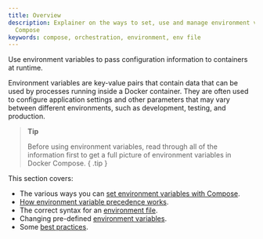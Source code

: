 ```yaml
---
title: Overview
description: Explainer on the ways to set, use and manage environment variables in
  Compose
keywords: compose, orchestration, environment, env file
---
```


Use environment variables to pass configuration information to containers at runtime. 

Environment variables are key-value pairs that contain data that can be used by processes running inside a Docker container. They are often used to configure application settings and other parameters that may vary between different environments, such as development, testing, and production.  


> **Tip**
>
> Before using environment variables, read through all of the information first to get a full picture of environment variables in Docker Compose.
{ .tip }

This section covers:
- The various ways you can [set environment variables with Compose](set-environment-variables.md).
- [How environment variable precedence works](envvars-precedence.md).
- The correct syntax for an [environment file](env-file.md).
- Changing pre-defined [environment variables](envvars.md).
- Some [best practices](best-practices.md).


